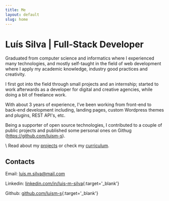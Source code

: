 ```yaml
---
title: Me
layout: default
slug: home
---
```


# Luís Silva | Full-Stack Developer

Graduated from computer science and informatics where I experienced many technologies, and mostly self-taught in the field of web development where I apply my academic knowledge, industry good practices and creativity.

I first got into the field through small projects and an internship; started to work afterwards as a developer for digital and creative agencies, while doing a bit of freelance work.

With about 3 years of experience, I’ve been working from front-end to back-end development including, landing pages, custom Wordpress themes and plugins, REST API's, etc.

Being a supporter of open source technologies, I contributed to a couple of public projects and published some personal ones on Githug (https://github.com/luism-s).

\\
Read about my [projects](/projects) or check my [curriculum](/curriculum).

## Contacts

Email: [luis.m.silva@mail.com](mailto:luis.m.silva@mail.com)

Linkedin: [linkedin.com/in/luis-m-silva](https://www.linkedin.com/in/luis-m-silva){:target='_blank'}

Github: [github.com/luism-s](https://github.com/luism-s){:target='_blank'}

